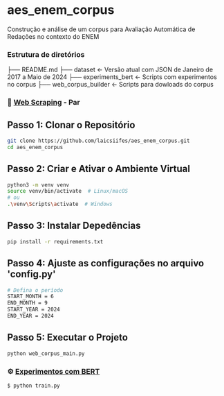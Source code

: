 # aes_enem_corpus

Construção e análise de um corpus para Avaliação Automática de Redações no contexto do ENEM

### Estrutura de diretórios

├── README.md 
├── dataset                 <- Versão atual com JSON de Janeiro de 2017 a Maio de 2024
├── experiments_bert        <- Scripts com experimentos no corpus
├── web_corpus_builder      <- Scripts para dowloads do corpus


### :wrench: [Web Scraping](web_corpus_builder/) - Par

## Passo 1: Clonar o Repositório

```bash
git clone https://github.com/laicsiifes/aes_enem_corpus.git
cd aes_enem_corpus
```

## Passo 2: Criar e Ativar o Ambiente Virtual

```bash
python3 -m venv venv
source venv/bin/activate  # Linux/macOS
# ou
.\venv\Scripts\activate  # Windows

```


## Passo 3: Instalar Depedências

```bash
pip install -r requirements.txt

```

## Passo 4: Ajuste as configurações no arquivo 'config.py'

```bash
# Defina o período
START_MONTH = 6
END_MONTH = 9
START_YEAR = 2024
END_YEAR = 2024

```

## Passo 5: Executar o Projeto

```bash
python web_corpus_main.py

```


### :gear: [Experimentos com BERT](experiments_bert/)

```bash
$ python train.py
```